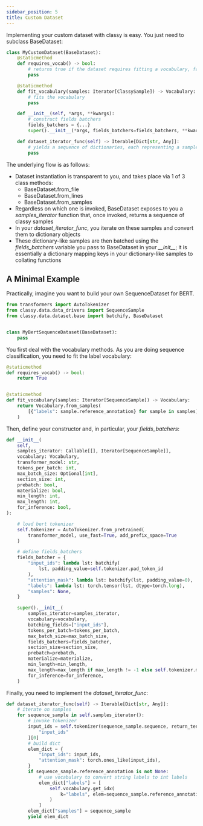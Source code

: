 ```yaml
---
sidebar_position: 5
title: Custom Dataset
---
```



Implementing your custom dataset with classy is easy. You just need to subclass BaseDataset:

```python
class MyCustomDataset(BaseDataset):
    @staticmethod
    def requires_vocab() -> bool:
        # returns true if the dataset requires fitting a vocabulary, false otherwise
        pass

    @staticmethod
    def fit_vocabulary(samples: Iterator[ClassySample]) -> Vocabulary:
        # fits the vocabulary
        pass

    def __init__(self, *args, **kwargs):
        # construct fields batchers
        fields_batchers = {...}
        super().__init__(*args, fields_batchers=fields_batchers, **kwargs)

    def dataset_iterator_func(self) -> Iterable[Dict[str, Any]]:
        # yields a sequence of dictionaries, each representing a sample
        pass
```

The underlying flow is as follows:
* Dataset instantiation is transparent to you, and takes place via 1 of 3 class methods:
    * BaseDataset.from_file
    * BaseDataset.from_lines
    * BaseDataset.from_samples
* Regardless on which one is invoked, BaseDataset exposes to you a *samples_iterator* function that, once invoked, returns a sequence of classy samples
* In your *dataset_iterator_func*, you iterate on these samples and convert them to dictionary objects
* These dictionary-like samples are then batched using the *fields_batchers* variable you pass to BaseDataset in your *\_\_init\_\_*; it is essentially a dictionary mapping
  keys in your dictionary-like samples to collating functions

## A Minimal Example

Practically, imagine you want to build your own SequenceDataset for BERT.

```python title="classy.data.dataset.my_bert_sequence_dataset.py"
from transformers import AutoTokenizer
from classy.data.data_drivers import SequenceSample
from classy.data.dataset.base import batchify, BaseDataset


class MyBertSequenceDataset(BaseDataset):
    pass
```

You first deal with the vocabulary methods. As you are doing sequence classification, you need to fit the label vocabulary:

```python
@staticmethod
def requires_vocab() -> bool:
    return True


@staticmethod
def fit_vocabulary(samples: Iterator[SequenceSample]) -> Vocabulary:
    return Vocabulary.from_samples(
        [{"labels": sample.reference_annotation} for sample in samples]
    )
```

Then, define your constructor and, in particular, your *fields_batchers*:

```python
def __init__(
    self,
    samples_iterator: Callable[[], Iterator[SequenceSample]],
    vocabulary: Vocabulary,
    transformer_model: str,
    tokens_per_batch: int,
    max_batch_size: Optional[int],
    section_size: int,
    prebatch: bool,
    materialize: bool,
    min_length: int,
    max_length: int,
    for_inference: bool,
):

    # load bert tokenizer
    self.tokenizer = AutoTokenizer.from_pretrained(
        transformer_model, use_fast=True, add_prefix_space=True
    )

    # define fields_batchers
    fields_batcher = {
        "input_ids": lambda lst: batchify(
            lst, padding_value=self.tokenizer.pad_token_id
        ),
        "attention_mask": lambda lst: batchify(lst, padding_value=0),
        "labels": lambda lst: torch.tensor(lst, dtype=torch.long),
        "samples": None,
    }

    super().__init__(
        samples_iterator=samples_iterator,
        vocabulary=vocabulary,
        batching_fields=["input_ids"],
        tokens_per_batch=tokens_per_batch,
        max_batch_size=max_batch_size,
        fields_batchers=fields_batcher,
        section_size=section_size,
        prebatch=prebatch,
        materialize=materialize,
        min_length=min_length,
        max_length=max_length if max_length != -1 else self.tokenizer.model_max_length,
        for_inference=for_inference,
    )
```

Finally, you need to implement the *dataset_iterator_func*:

```python
def dataset_iterator_func(self) -> Iterable[Dict[str, Any]]:
    # iterate on samples
    for sequence_sample in self.samples_iterator():
        # invoke tokenizer
        input_ids = self.tokenizer(sequence_sample.sequence, return_tensors="pt")[
            "input_ids"
        ][0]
        # build dict
        elem_dict = {
            "input_ids": input_ids,
            "attention_mask": torch.ones_like(input_ids),
        }
        if sequence_sample.reference_annotation is not None:
            # use vocabulary to convert string labels to int labels
            elem_dict["labels"] = [
                self.vocabulary.get_idx(
                    k="labels", elem=sequence_sample.reference_annotation
                )
            ]
        elem_dict["samples"] = sequence_sample
        yield elem_dict
```
